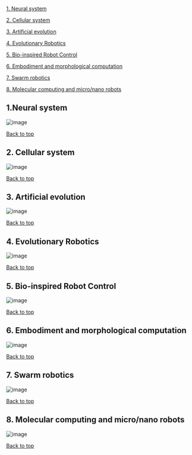 <a name="bt"></a>
[1. Neural system ](#ns)

[2. Cellular system ](#cs)

[3. Artificial evolution ](#ae)

[4. Evolutionary Robotics ](#er)

[5. Bio-inspired Robot Control](#brc)

[6. Embodiment and morphological computation](#emc)

[7. Swarm robotics](#sr)

[8. Molecular computing and micro/nano robots](#mc)






<a name="ns"></a>
## 1.Neural system
![image](https://user-images.githubusercontent.com/48908517/58817288-56380500-8623-11e9-9b84-226432ab87da.png)

<a name="bt"></a>
[Back to top](#bt)

<a name="cs"></a>
## 2. Cellular system
![image](https://user-images.githubusercontent.com/48908517/58817540-d5c5d400-8623-11e9-9aa0-76ceb1e36ddc.png)


<a name="bt"></a>
[Back to top](#bt)

<a name="ae"></a>
## 3. Artificial evolution
![image](https://user-images.githubusercontent.com/48908517/58830353-0ddc0f80-8642-11e9-94af-104568bfb5d4.png)

<a name="bt"></a>
[Back to top](#bt)


<a name="er"></a>
## 4. Evolutionary Robotics
![image](https://user-images.githubusercontent.com/48908517/58831576-e5094980-8644-11e9-9671-a6cd97917ae9.png)

<a name="bt"></a>
[Back to top](#bt)


<a name="brc"></a>
## 5. Bio-inspired Robot Control
![image](https://user-images.githubusercontent.com/48908517/58831261-37963600-8644-11e9-846c-9fa596e25b1d.png)

<a name="bt"></a>
[Back to top](#bt)


<a name="emc"></a>
## 6. Embodiment and morphological computation
![image](https://user-images.githubusercontent.com/48908517/58832468-e3d91c00-8646-11e9-809a-b2645e91dd1e.png)

<a name="bt"></a>
[Back to top](#bt)


<a name="sr"></a>
## 7. Swarm robotics
![image](https://user-images.githubusercontent.com/48908517/58818738-7cab6f80-8626-11e9-81f1-c445883f4938.png)

<a name="bt"></a>
[Back to top](#bt)


<a name="mc"></a>
## 8. Molecular computing and micro/nano robots
![image](https://user-images.githubusercontent.com/48908517/58819027-37d40880-8627-11e9-8a83-d83ed7537e38.png)

<a name="bt"></a>
[Back to top](#bt)



